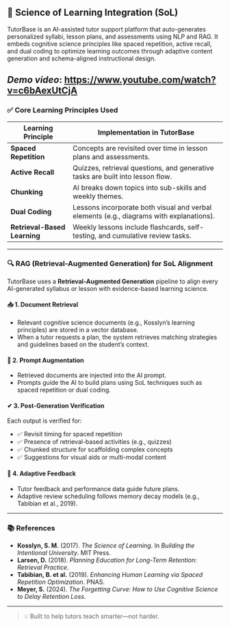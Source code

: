 ## 🧠 Science of Learning Integration (SoL)

TutorBase is an AI-assisted tutor support platform that auto-generates personalized syllabi, lesson plans, and assessments using NLP and RAG. It embeds cognitive science principles like spaced repetition, active recall, and dual coding to optimize learning outcomes through adaptive content generation and schema-aligned instructional design.

*Demo video*: https://www.youtube.com/watch?v=c6bAexUtCjA
---

### ✅ Core Learning Principles Used

| Learning Principle        | Implementation in TutorBase                                                                 |
|--------------------------|----------------------------------------------------------------------------------------------|
| **Spaced Repetition**     | Concepts are revisited over time in lesson plans and assessments.                          |
| **Active Recall**         | Quizzes, retrieval questions, and generative tasks are built into lesson flow.              |
| **Chunking**              | AI breaks down topics into sub-skills and weekly themes.                                    |
| **Dual Coding**           | Lessons incorporate both visual and verbal elements (e.g., diagrams with explanations).     |
| **Retrieval-Based Learning** | Weekly lessons include flashcards, self-testing, and cumulative review tasks.            |

---

### 🔍 RAG (Retrieval-Augmented Generation) for SoL Alignment

TutorBase uses a **Retrieval-Augmented Generation** pipeline to align every AI-generated syllabus or lesson with evidence-based learning science.

#### 📥 1. Document Retrieval
- Relevant cognitive science documents (e.g., Kosslyn’s learning principles) are stored in a vector database.
- When a tutor requests a plan, the system retrieves matching strategies and guidelines based on the student’s context.

#### 🧠 2. Prompt Augmentation
- Retrieved documents are injected into the AI prompt.
- Prompts guide the AI to build plans using SoL techniques such as spaced repetition or dual coding.

#### ✔ 3. Post-Generation Verification
Each output is verified for:
- ✅ Revisit timing for spaced repetition
- ✅ Presence of retrieval-based activities (e.g., quizzes)
- ✅ Chunked structure for scaffolding complex concepts
- ✅ Suggestions for visual aids or multi-modal content

#### 🔄 4. Adaptive Feedback
- Tutor feedback and performance data guide future plans.
- Adaptive review scheduling follows memory decay models (e.g., Tabibian et al., 2019).

---

### 📚 References

- **Kosslyn, S. M.** (2017). *The Science of Learning*. In *Building the Intentional University*. MIT Press.  
- **Larsen, D.** (2018). *Planning Education for Long-Term Retention: Retrieval Practice*.  
- **Tabibian, B. et al.** (2019). *Enhancing Human Learning via Spaced Repetition Optimization*. PNAS.  
- **Meyer, S.** (2024). *The Forgetting Curve: How to Use Cognitive Science to Delay Retention Loss*.  

---

> 💡 Built to help tutors teach smarter—not harder.

